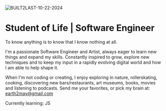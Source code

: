 


![BUILT2LAST-10-22-2024](https://github.com/user-attachments/assets/03bdfe7f-63db-44f7-8e0b-d0015c8379d6)

<h1>Student of Life | Software Engineer</h1>

To know anything is to know that I know nothing at all.

I'm a passionate Software Engineer and Artist, always eager to learn new things and expand my skills. 
Constantly inspired to grow, explore new techniques and to keep my input in a rapidly evolving digital world and how I am able to help shape it.

When I'm not coding or creating, I enjoy exploring in nature, rollerskating, cooking, discovering new bars/restaurants, art museums, books, movies and listening to podcasts.
Send me your favorites, or pick my brain at: earth2may@gmail.com

Currently learning: JS




<!-- - 📫 How to reach me: Linkedin, or Email! -->

